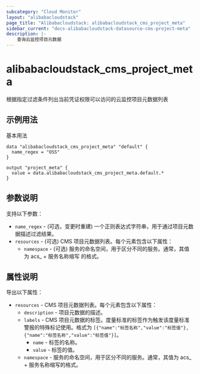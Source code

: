 ```yaml
---
subcategory: "Cloud Monitor"
layout: "alibabacloudstack"
page_title: "Alibabacloudstack: alibabacloudstack_cms_project_meta"
sidebar_current: "docs-alibabacloudstack-datasource-cms-project-meta"
description: |-
    查询云监控项目元数据
---
```


# alibabacloudstack_cms_project_meta

根据指定过滤条件列出当前凭证权限可以访问的云监控项目元数据列表

## 示例用法

基本用法

```
data "alibabacloudstack_cms_project_meta" "default" {
  name_regex = "OSS"
}

output "project_meta" {
  value = data.alibabacloudstack_cms_project_meta.default.*
}
```

## 参数说明

支持以下参数：

* `name_regex` - (可选，变更时重建) 一个正则表达式字符串，用于通过项目元数据描述过滤结果。
* `resources` - (可选) CMS 项目元数据列表。每个元素包含以下属性：
    * `namespace` - (可选) 服务的命名空间，用于区分不同的服务。通常，其值为 acs_ + 服务名称缩写 的格式。

## 属性说明

导出以下属性：

* `resources` - CMS 项目元数据列表。每个元素包含以下属性：
    * `description` - 项目元数据的描述。
    * `labels` - CMS 项目元数据的标签。度量标准的标签作为触发该度量标准警报的特殊标记使用。格式为 `[{"name":"标签名称","value":"标签值"}, {"name":"标签名称","value":"标签值"}]`。
        * `name` - 标签的名称。
        * `value` - 标签的值。
    * `namespace` - 服务的命名空间，用于区分不同的服务。通常，其值为 acs_ + 服务名称缩写的格式。

